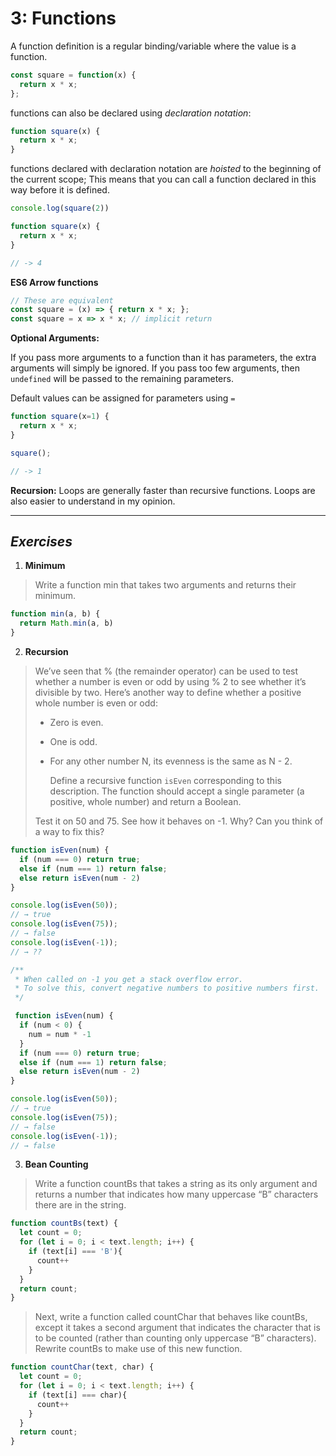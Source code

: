 # 3: Functions

A function definition is a regular binding/variable where the value is a function.

```JavaScript
const square = function(x) {
  return x * x;
};
```

functions can also be declared using _declaration notation_:

```JavaScript
function square(x) {
  return x * x;
}
```

functions declared with declaration notation are _hoisted_ to the beginning of the current scope; This means that you can call a function declared in this way before it is defined.

```JavaScript
console.log(square(2))

function square(x) {
  return x * x;
}

// -> 4
```

**ES6 Arrow functions**

```JavaScript
// These are equivalent
const square = (x) => { return x * x; };
const square = x => x * x; // implicit return
```

**Optional Arguments:**

If you pass more arguments to a function than it has parameters, the extra arguments will simply be ignored. If you pass too few arguments, then `undefined` will be passed to the remaining parameters.

Default values can be assigned for parameters using `=`

```JavaScript
function square(x=1) {
  return x * x;
}

square();

// -> 1
```

**Recursion:** Loops are generally faster than recursive functions. Loops are also easier to understand in my opinion.

---

## _Exercises_

1. **Minimum**

> Write a function min that takes two arguments and returns their minimum.

```JavaScript
function min(a, b) {
  return Math.min(a, b)
}
```

2. **Recursion**

> We’ve seen that % (the remainder operator) can be used to test whether a number is even or odd by using % 2 to see whether it’s divisible by two. Here’s another way to define whether a positive whole number is even or odd:
>
> - Zero is even.
> - One is odd.
> - For any other number N, its evenness is the same as N - 2.
>
>   Define a recursive function `isEven` corresponding to this description. The function should accept a single parameter (a positive, whole number) and return a Boolean.
>
> Test it on 50 and 75. See how it behaves on -1. Why? Can you think of a way to fix this?

```JavaScript
function isEven(num) {
  if (num === 0) return true;
  else if (num === 1) return false;
  else return isEven(num - 2)
}

console.log(isEven(50));
// → true
console.log(isEven(75));
// → false
console.log(isEven(-1));
// → ??

/**
 * When called on -1 you get a stack overflow error.
 * To solve this, convert negative numbers to positive numbers first.
 */

 function isEven(num) {
  if (num < 0) {
    num = num * -1
  }
  if (num === 0) return true;
  else if (num === 1) return false;
  else return isEven(num - 2)
}

console.log(isEven(50));
// → true
console.log(isEven(75));
// → false
console.log(isEven(-1));
// → false
```

3. **Bean Counting**

> Write a function countBs that takes a string as its only argument and returns a number that indicates how many uppercase “B” characters there are in the string.

```JavaScript
function countBs(text) {
  let count = 0;
  for (let i = 0; i < text.length; i++) {
    if (text[i] === 'B'){
      count++
    }
  }
  return count;
}
```

> Next, write a function called countChar that behaves like countBs, except it takes a second argument that indicates the character that is to be counted (rather than counting only uppercase “B” characters). Rewrite countBs to make use of this new function.

```JavaScript
function countChar(text, char) {
  let count = 0;
  for (let i = 0; i < text.length; i++) {
    if (text[i] === char){
      count++
    }
  }
  return count;
}
```
